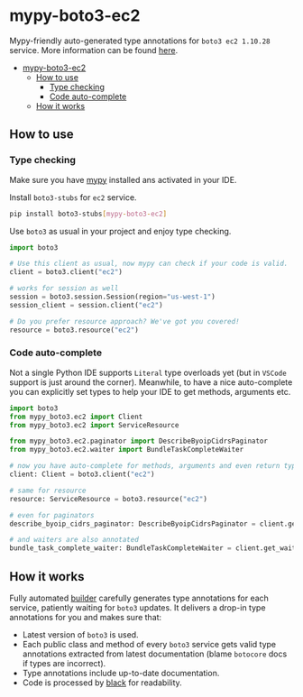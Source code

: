 # mypy-boto3-ec2

Mypy-friendly auto-generated type annotations for `boto3 ec2 1.10.28` service.
More information can be found [here](https://github.com/vemel/mypy_boto3).

- [mypy-boto3-ec2](#mypy-boto3-ec2)
  - [How to use](#how-to-use)
    - [Type checking](#type-checking)
    - [Code auto-complete](#code-auto-complete)
  - [How it works](#how-it-works)

## How to use

### Type checking

Make sure you have [mypy](https://github.com/python/mypy) installed ans activated in your IDE.

Install `boto3-stubs` for `ec2` service.

```bash
pip install boto3-stubs[mypy-boto3-ec2]
```

Use `boto3` as usual in your project and enjoy type checking.

```python
import boto3

# Use this client as usual, now mypy can check if your code is valid.
client = boto3.client("ec2")

# works for session as well
session = boto3.session.Session(region="us-west-1")
session_client = session.client("ec2")

# Do you prefer resource approach? We've got you covered!
resource = boto3.resource("ec2")
```

### Code auto-complete

Not a single Python IDE supports `Literal` type overloads yet (but in `VSCode` support is just around the corner).
Meanwhile, to have a nice auto-complete you can explicitly set types to help your IDE to get methods, arguments etc.

```python
import boto3
from mypy_boto3.ec2 import Client
from mypy_boto3.ec2 import ServiceResource

from mypy_boto3.ec2.paginator import DescribeByoipCidrsPaginator
from mypy_boto3.ec2.waiter import BundleTaskCompleteWaiter

# now you have auto-complete for methods, arguments and even return types
client: Client = boto3.client("ec2")

# same for resource
resource: ServiceResource = boto3.resource("ec2")

# even for paginators
describe_byoip_cidrs_paginator: DescribeByoipCidrsPaginator = client.get_paginator("describe_byoip_cidrs")

# and waiters are also annotated
bundle_task_complete_waiter: BundleTaskCompleteWaiter = client.get_waiter("bundle_task_complete")
```

## How it works

Fully automated [builder](https://github.com/vemel/mypy_boto3) carefully generates
type annotations for each service, patiently waiting for `boto3` updates. It delivers
a drop-in type annotations for you and makes sure that:

- Latest version of `boto3` is used.
- Each public class and method of every `boto3` service gets valid type annotations
  extracted from latest documentation (blame `botocore` docs if types are incorrect).
- Type annotations include up-to-date documentation.
- Code is processed by [black](https://github.com/psf/black) for readability.